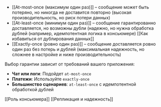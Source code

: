 - [[At-most-once (максимум один раз)]] – сообщение может быть потеряно, но никогда не доставится повторно (высокая производительность, но риск потери данных)
- [[At-least-once (минимум один раз)]] – сообщение гарантированно доставляется, но возможны дубли (надежно, но нужна обработка дублей (например, идемпотентная логика в консьюмере) [[Как избавиться от дублирования данных]]
- [[Exactly-once (ровно один раз)]] – сообщение доставляется ровно один раз без потерь и дублей (максимальная надежность, но сложнее в настройке и ниже производительность)

Выбор гарантии зависит от требований вашего приложения:
- **Чат или логи**: Подойдет `at-most-once`
- **Платежи**: Используйте `exactly-once`
- **Большинство сценариев**: `at-least-once` с идемпотентной обработкой дублей

[[Роль консьюмера]]
[[Репликация и надежность]]

